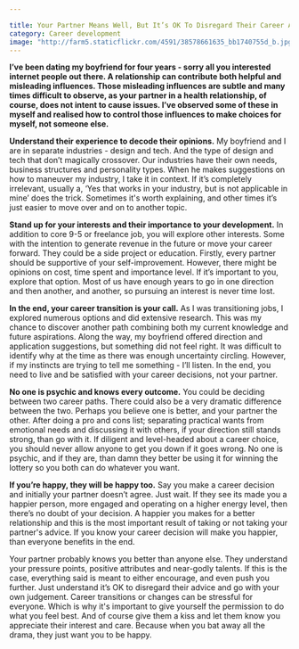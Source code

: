 ```yaml
---

title: Your Partner Means Well, But It’s OK To Disregard Their Career Advice
category: Career development
image: "http://farm5.staticflickr.com/4591/38578661635_bb1740755d_b.jpg"
---
```

**I’ve been dating my boyfriend for four years - sorry all you interested internet people out there. A relationship can contribute both helpful and misleading influences. Those misleading influences are subtle and many times difficult to observe, as your partner in a health relationship, of course, does not intent to cause issues. I’ve observed some of these in myself and realised how to control those influences to make choices for myself, not someone else.**

**Understand their experience to decode their opinions.** My boyfriend and I are in separate industries - design and tech. And the type of design and tech that don’t magically crossover. Our industries have their own needs, business structures and personality types. When he makes suggestions on how to maneuver my industry, I take it in context. If it’s completely irrelevant, usually a, ‘Yes that works in your industry, but is not applicable in mine’ does the trick. Sometimes it's worth explaining, and other times it’s just easier to move over and on to another topic.

**Stand up for your interests and their importance to your development.** In addition to core 9-5 or freelance job, you will explore other interests. Some with the intention to generate revenue in the future or move your career forward. They could be a side project or education. Firstly, every partner should be supportive of your self-improvement. However, there might be opinions on cost, time spent and importance level. If it’s important to you, explore that option. Most of us have enough years to go in one direction and then another, and another, so pursuing an interest is never time lost. 

**In the end, your career transition is your call.** As I was transitioning jobs, I explored numerous options and did extensive research. This was my chance to discover another path combining both my current knowledge and future aspirations. Along the way, my boyfriend offered direction and application suggestions, but something did not feel right. It was difficult to identify why at the time as there was enough uncertainty circling. However, if my instincts are trying to tell me something - I’ll listen. In the end, you need to live and be satisfied with your career decisions, not your partner.

**No one is psychic and knows every outcome.** You could be deciding between two career paths. There could also be a very dramatic difference between the two. Perhaps you believe one is better, and your partner the other. After doing a pro and cons list; separating practical wants from emotional needs and discussing it with others, if your direction still stands strong, than go with it. If diligent and level-headed about a career choice, you should never allow anyone to get you down if it goes wrong. No one is psychic, and if they are, than damn they better be using it for winning the lottery so you both can do whatever you want.

**If you’re happy, they will be happy too.** Say you make a career decision and initially your partner doesn’t agree. Just wait. If they see its made you a happier person, more engaged and operating on a higher energy level, then there’s no doubt of your decision. A happier you makes for a better relationship and this is the most important result of taking or not taking your partner's advice. If you know your career decision will make you happier, than everyone benefits in the end.

Your partner probably knows you better than anyone else. They understand your pressure points, positive attributes and near-godly talents. If this is the case, everything said is meant to either encourage, and even push you further. Just understand it’s OK to disregard their advice and go with your own judgement. Career transitions or changes can be stressful for everyone. Which is why it's important to give yourself the permission to do what you feel best. And of course give them a kiss and let them know you appreciate their interest and care. Because when you bat away all the drama, they just want you to be happy.
